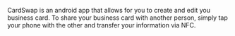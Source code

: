 CardSwap is an android app that allows for you to create and edit you business card. To share your business card with another person, simply tap your phone with the other and transfer your information via NFC.

